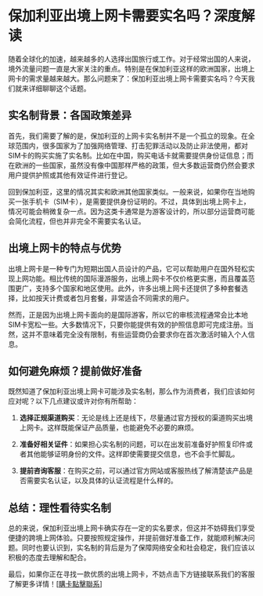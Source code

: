 # 保加利亚出境上网卡需要实名吗？深度解读

随着全球化的加速，越来越多的人选择出国旅行或工作。对于经常出国的人来说，境外流量问题一直是大家关注的重点。特别是在保加利亚这样的欧洲国家，出境上网卡的需求量越来越大。那么问题来了：保加利亚出境上网卡需要实名吗？今天我们就来详细聊聊这个话题。

## 实名制背景：各国政策差异

首先，我们需要了解的是，保加利亚的上网卡实名制并不是一个孤立的现象。在全球范围内，很多国家为了加强网络管理、打击犯罪活动以及防止非法使用，都对SIM卡的购买实施了实名制。比如在中国，购买电话卡就需要提供身份证信息；而在欧洲的一些国家，虽然没有像中国那样严格的政策，但大多数运营商仍然会要求用户提供护照或其他有效证件进行登记。

回到保加利亚，这里的情况其实和欧洲其他国家类似。一般来说，如果你在当地购买一张手机卡（SIM卡），是需要提供身份证明的。不过，具体到出境上网卡上，情况可能会稍微复杂一点。因为这类卡通常是为游客设计的，所以部分运营商可能会简化流程，但也并非完全不需要实名认证。

## 出境上网卡的特点与优势

出境上网卡是一种专门为短期出国人员设计的产品，它可以帮助用户在国外轻松实现上网功能。相比传统的国际漫游服务，出境上网卡不仅价格更实惠，而且覆盖范围更广，支持多个国家和地区使用。此外，许多出境上网卡还提供了多种套餐选择，比如按天计费或者包月套餐，非常适合不同需求的用户。

然而，正是因为出境上网卡面向的是国际游客，所以它的审核流程通常会比本地SIM卡宽松一些。大多数情况下，只要你能提供有效的护照信息即可完成注册。当然，这并不意味着完全没有限制，有些运营商仍会要求你在首次激活时输入个人信息。

## 如何避免麻烦？提前做好准备

既然知道了保加利亚出境上网卡可能涉及实名制，那么作为消费者，我们应该如何应对呢？以下几点建议或许对你有所帮助：

1. **选择正规渠道购买**：无论是线上还是线下，尽量通过官方授权的渠道购买出境上网卡。这样既能保证产品质量，也能避免不必要的麻烦。
   
2. **准备好相关证件**：如果担心实名制的问题，可以在出发前准备好护照复印件或者其他能够证明身份的文件。这样即使需要提交信息，也不会手忙脚乱。

3. **提前咨询客服**：在购买之前，可以通过官方网站或客服热线了解清楚该产品是否需要实名认证，以及具体的认证流程是什么样的。

## 总结：理性看待实名制

总的来说，保加利亚出境上网卡确实存在一定的实名要求，但这并不妨碍我们享受便捷的跨境上网体验。只要按照规定操作，并提前做好准备工作，就能顺利解决问题。同时也要认识到，实名制的背后是为了保障网络安全和社会稳定，我们应该以积极的态度去理解和配合。

最后，如果你正在寻找一款优质的出境上网卡，不妨点击下方链接联系我们的客服了解更多详情！[[購卡點擊聯系](https://t.me/s/esim1088)]